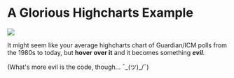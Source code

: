 # A Glorious Highcharts Example

![](http://jasonleefrench.co.uk/stuff/journocoders/highcharts/polls/img/screen.png)

It might seem like your average highcharts chart of Guardian/ICM polls from the 1980s to today, but **hover over it** and it becomes something ***evil***.

(What's more evil is the code, though... ¯\_(ツ)_/¯)
